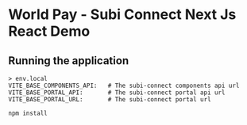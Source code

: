 # World Pay - Subi Connect Next Js React Demo
## Running the application

```.env
> env.local
VITE_BASE_COMPONENTS_API:   # The subi-connect components api url
VITE_BASE_PORTAL_API:       # The subi-connect portal api url
VITE_BASE_PORTAL_URL:       # The subi-connect portal url
```

```
npm install
```